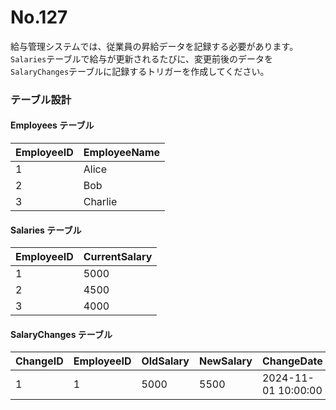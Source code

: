 # No.127

給与管理システムでは、従業員の昇給データを記録する必要があります。`Salaries`テーブルで給与が更新されるたびに、変更前後のデータを`SalaryChanges`テーブルに記録するトリガーを作成してください。

### テーブル設計

#### Employees テーブル

| EmployeeID | EmployeeName |
|------------|--------------|
| 1          | Alice        |
| 2          | Bob          |
| 3          | Charlie      |

#### Salaries テーブル

| EmployeeID | CurrentSalary |
|------------|---------------|
| 1          | 5000          |
| 2          | 4500          |
| 3          | 4000          |

#### SalaryChanges テーブル

| ChangeID | EmployeeID | OldSalary | NewSalary | ChangeDate          |
|----------|------------|-----------|-----------|---------------------|
| 1        | 1          | 5000      | 5500      | 2024-11-01 10:00:00 |
